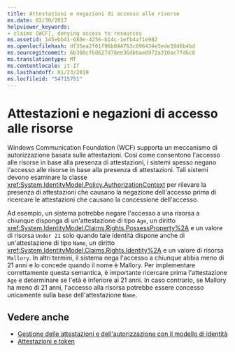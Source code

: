 ```yaml
---
title: Attestazioni e negazioni di accesso alle risorse
ms.date: 03/30/2017
helpviewer_keywords:
- claims [WCF], denying access to resources
ms.assetid: 145ebb41-680e-4256-b14c-1efb4af1e982
ms.openlocfilehash: df35ea2f01f96b044763c696434e5ede39d6b4bd
ms.sourcegitcommit: 6b308cf6d627d78ee36dbbae8972a310ac7fd6c8
ms.translationtype: MT
ms.contentlocale: it-IT
ms.lasthandoff: 01/23/2019
ms.locfileid: "54715751"
---
```

# <a name="claims-and-denying-access-to-resources"></a>Attestazioni e negazioni di accesso alle risorse
Windows Communication Foundation (WCF) supporta un meccanismo di autorizzazione basata sulle attestazioni. Così come consentono l'accesso alle risorse in base alla presenza di attestazioni, i sistemi spesso negano l'accesso alle risorse in base alla presenza di attestazioni. Tali sistemi devono esaminare la classe <xref:System.IdentityModel.Policy.AuthorizationContext> per rilevare la presenza di attestazioni che causano la negazione dell'accesso prima di ricercare le attestazioni che causano la concessione dell'accesso.  
  
 Ad esempio, un sistema potrebbe negare l'accesso a una risorsa a chiunque disponga di un'attestazione di tipo `Age`, un diritto <xref:System.IdentityModel.Claims.Rights.PossessProperty%2A> e un valore di risorsa `Under 21` solo quando tale identità dispone anche di un'attestazione di tipo `Name`, un diritto <xref:System.IdentityModel.Claims.Rights.Identity%2A> e un valore di risorsa `Mallory`. In altri termini, il sistema nega l'accesso a chiunque abbia meno di 21 anni e lo concede quando il nome è Mallory. Per implementare correttamente questa semantica, è importante ricercare prima l'attestazione `Age` e determinare se l'età è inferiore ai 21 anni. In caso contrario, se Mallory ha meno di 21 anni, l'accesso alla risorsa potrebbe essere concesso unicamente sulla base dell'attestazione `Name`.  
  
## <a name="see-also"></a>Vedere anche
- [Gestione delle attestazioni e dell'autorizzazione con il modello di identità](../../../../docs/framework/wcf/feature-details/managing-claims-and-authorization-with-the-identity-model.md)
- [Attestazioni e token](../../../../docs/framework/wcf/feature-details/claims-and-tokens.md)
